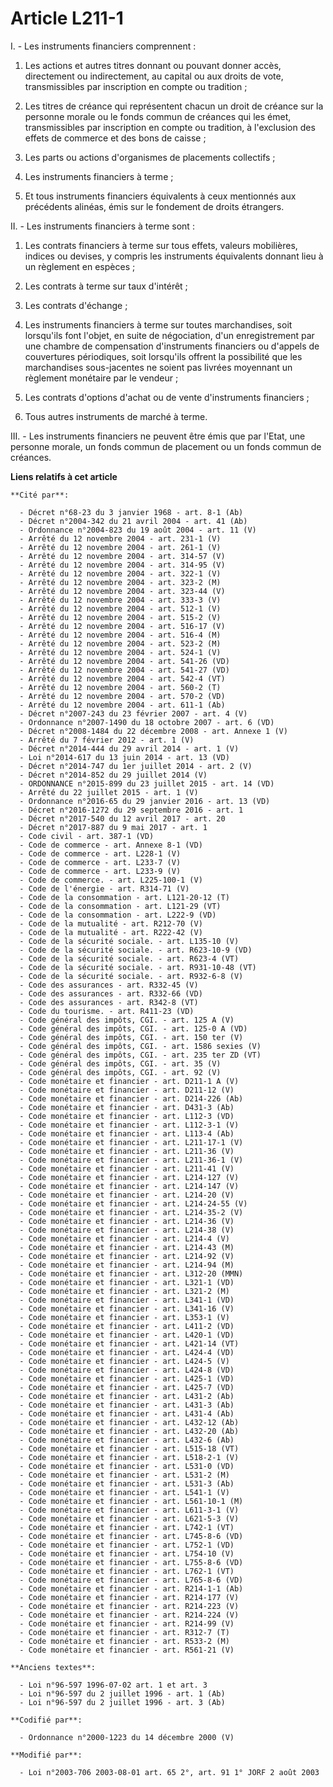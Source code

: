 # Article L211-1

I. - Les instruments financiers comprennent :

1. Les actions et autres titres donnant ou pouvant donner accès, directement ou indirectement, au capital ou aux droits de
vote, transmissibles par inscription en compte ou tradition ;

2. Les titres de créance qui représentent chacun un droit de créance sur la personne morale ou le fonds commun de créances
qui les émet, transmissibles par inscription en compte ou tradition, à l'exclusion des effets de commerce et des bons de
caisse ;

3. Les parts ou actions d'organismes de placements collectifs ;

4. Les instruments financiers à terme ;

5. Et tous instruments financiers équivalents à ceux mentionnés aux précédents alinéas, émis sur le fondement de droits
étrangers.

II. - Les instruments financiers à terme sont :

1. Les contrats financiers à terme sur tous effets, valeurs mobilières, indices ou devises, y compris les instruments
équivalents donnant lieu à un règlement en espèces ;

2. Les contrats à terme sur taux d'intérêt ;

3. Les contrats d'échange ;

4. Les instruments financiers à terme sur toutes marchandises, soit lorsqu'ils font l'objet, en suite de négociation, d'un
enregistrement par une chambre de compensation d'instruments financiers ou d'appels de couvertures périodiques, soit
lorsqu'ils offrent la possibilité que les marchandises sous-jacentes ne soient pas livrées moyennant un règlement monétaire
par le vendeur ;

5. Les contrats d'options d'achat ou de vente d'instruments financiers ;

6. Tous autres instruments de marché à terme.

III. - Les instruments financiers ne peuvent être émis que par l'Etat, une personne morale, un fonds commun de placement ou
un fonds commun de créances.

**Liens relatifs à cet article**

	**Cité par**:

	  - Décret n°68-23 du 3 janvier 1968 - art. 8-1 (Ab)
	  - Décret n°2004-342 du 21 avril 2004 - art. 41 (Ab)
	  - Ordonnance n°2004-823 du 19 août 2004 - art. 11 (V)
	  - Arrêté du 12 novembre 2004 - art. 231-1 (V)
	  - Arrêté du 12 novembre 2004 - art. 261-1 (V)
	  - Arrêté du 12 novembre 2004 - art. 314-57 (V)
	  - Arrêté du 12 novembre 2004 - art. 314-95 (V)
	  - Arrêté du 12 novembre 2004 - art. 322-1 (V)
	  - Arrêté du 12 novembre 2004 - art. 323-2 (M)
	  - Arrêté du 12 novembre 2004 - art. 323-44 (V)
	  - Arrêté du 12 novembre 2004 - art. 333-3 (V)
	  - Arrêté du 12 novembre 2004 - art. 512-1 (V)
	  - Arrêté du 12 novembre 2004 - art. 515-2 (V)
	  - Arrêté du 12 novembre 2004 - art. 516-17 (V)
	  - Arrêté du 12 novembre 2004 - art. 516-4 (M)
	  - Arrêté du 12 novembre 2004 - art. 523-2 (M)
	  - Arrêté du 12 novembre 2004 - art. 524-1 (V)
	  - Arrêté du 12 novembre 2004 - art. 541-26 (VD)
	  - Arrêté du 12 novembre 2004 - art. 541-27 (VD)
	  - Arrêté du 12 novembre 2004 - art. 542-4 (VT)
	  - Arrêté du 12 novembre 2004 - art. 560-2 (T)
	  - Arrêté du 12 novembre 2004 - art. 570-2 (VD)
	  - Arrêté du 12 novembre 2004 - art. 611-1 (Ab)
	  - Décret n°2007-243 du 23 février 2007 - art. 4 (V)
	  - Ordonnance n°2007-1490 du 18 octobre 2007 - art. 6 (VD)
	  - Décret n°2008-1484 du 22 décembre 2008 - art. Annexe 1 (V)
	  - Arrêté du 7 février 2012 - art. 1 (V)
	  - Décret n°2014-444 du 29 avril 2014 - art. 1 (V)
	  - Loi n°2014-617 du 13 juin 2014 - art. 13 (VD)
	  - Décret n°2014-747 du 1er juillet 2014 - art. 2 (V)
	  - Décret n°2014-852 du 29 juillet 2014 (V)
	  - ORDONNANCE n°2015-899 du 23 juillet 2015 - art. 14 (VD)
	  - Arrêté du 22 juillet 2015 - art. 1 (V)
	  - Ordonnance n°2016-65 du 29 janvier 2016 - art. 13 (VD)
	  - Décret n°2016-1272 du 29 septembre 2016 - art. 1
	  - Décret n°2017-540 du 12 avril 2017 - art. 20
	  - Décret n°2017-887 du 9 mai 2017 - art. 1
	  - Code civil - art. 387-1 (VD)
	  - Code de commerce - art. Annexe 8-1 (VD)
	  - Code de commerce - art. L228-1 (V)
	  - Code de commerce - art. L233-7 (V)
	  - Code de commerce - art. L233-9 (V)
	  - Code de commerce. - art. L225-100-1 (V)
	  - Code de l'énergie - art. R314-71 (V)
	  - Code de la consommation - art. L121-20-12 (T)
	  - Code de la consommation - art. L121-29 (VT)
	  - Code de la consommation - art. L222-9 (VD)
	  - Code de la mutualité - art. R212-70 (V)
	  - Code de la mutualité - art. R222-42 (V)
	  - Code de la sécurité sociale. - art. L135-10 (V)
	  - Code de la sécurité sociale. - art. R623-10-9 (VD)
	  - Code de la sécurité sociale. - art. R623-4 (VT)
	  - Code de la sécurité sociale. - art. R931-10-48 (VT)
	  - Code de la sécurité sociale. - art. R932-6-8 (V)
	  - Code des assurances - art. R332-45 (V)
	  - Code des assurances - art. R332-66 (VD)
	  - Code des assurances - art. R342-8 (VT)
	  - Code du tourisme. - art. R411-23 (VD)
	  - Code général des impôts, CGI. - art. 125 A (V)
	  - Code général des impôts, CGI. - art. 125-0 A (VD)
	  - Code général des impôts, CGI. - art. 150 ter (V)
	  - Code général des impôts, CGI. - art. 1586 sexies (V)
	  - Code général des impôts, CGI. - art. 235 ter ZD (VT)
	  - Code général des impôts, CGI. - art. 35 (V)
	  - Code général des impôts, CGI. - art. 92 (V)
	  - Code monétaire et financier - art. D211-1 A (V)
	  - Code monétaire et financier - art. D211-12 (V)
	  - Code monétaire et financier - art. D214-226 (Ab)
	  - Code monétaire et financier - art. D431-3 (Ab)
	  - Code monétaire et financier - art. L112-3 (VD)
	  - Code monétaire et financier - art. L112-3-1 (V)
	  - Code monétaire et financier - art. L113-4 (Ab)
	  - Code monétaire et financier - art. L211-17-1 (V)
	  - Code monétaire et financier - art. L211-36 (V)
	  - Code monétaire et financier - art. L211-36-1 (V)
	  - Code monétaire et financier - art. L211-41 (V)
	  - Code monétaire et financier - art. L214-127 (V)
	  - Code monétaire et financier - art. L214-147 (V)
	  - Code monétaire et financier - art. L214-20 (V)
	  - Code monétaire et financier - art. L214-24-55 (V)
	  - Code monétaire et financier - art. L214-35-2 (V)
	  - Code monétaire et financier - art. L214-36 (V)
	  - Code monétaire et financier - art. L214-38 (V)
	  - Code monétaire et financier - art. L214-4 (V)
	  - Code monétaire et financier - art. L214-43 (M)
	  - Code monétaire et financier - art. L214-92 (V)
	  - Code monétaire et financier - art. L214-94 (M)
	  - Code monétaire et financier - art. L312-20 (MMN)
	  - Code monétaire et financier - art. L321-1 (VD)
	  - Code monétaire et financier - art. L321-2 (M)
	  - Code monétaire et financier - art. L341-1 (VD)
	  - Code monétaire et financier - art. L341-16 (V)
	  - Code monétaire et financier - art. L353-1 (V)
	  - Code monétaire et financier - art. L411-2 (VD)
	  - Code monétaire et financier - art. L420-1 (VD)
	  - Code monétaire et financier - art. L421-14 (VT)
	  - Code monétaire et financier - art. L424-4 (VD)
	  - Code monétaire et financier - art. L424-5 (V)
	  - Code monétaire et financier - art. L424-8 (VD)
	  - Code monétaire et financier - art. L425-1 (VD)
	  - Code monétaire et financier - art. L425-7 (VD)
	  - Code monétaire et financier - art. L431-2 (Ab)
	  - Code monétaire et financier - art. L431-3 (Ab)
	  - Code monétaire et financier - art. L431-4 (Ab)
	  - Code monétaire et financier - art. L432-12 (Ab)
	  - Code monétaire et financier - art. L432-20 (Ab)
	  - Code monétaire et financier - art. L432-6 (Ab)
	  - Code monétaire et financier - art. L515-18 (VT)
	  - Code monétaire et financier - art. L518-2-1 (V)
	  - Code monétaire et financier - art. L531-0 (VD)
	  - Code monétaire et financier - art. L531-2 (M)
	  - Code monétaire et financier - art. L531-3 (Ab)
	  - Code monétaire et financier - art. L541-1 (V)
	  - Code monétaire et financier - art. L561-10-1 (M)
	  - Code monétaire et financier - art. L611-3-1 (V)
	  - Code monétaire et financier - art. L621-5-3 (V)
	  - Code monétaire et financier - art. L742-1 (VT)
	  - Code monétaire et financier - art. L745-8-6 (VD)
	  - Code monétaire et financier - art. L752-1 (VD)
	  - Code monétaire et financier - art. L754-10 (V)
	  - Code monétaire et financier - art. L755-8-6 (VD)
	  - Code monétaire et financier - art. L762-1 (VT)
	  - Code monétaire et financier - art. L765-8-6 (VD)
	  - Code monétaire et financier - art. R214-1-1 (Ab)
	  - Code monétaire et financier - art. R214-177 (V)
	  - Code monétaire et financier - art. R214-223 (V)
	  - Code monétaire et financier - art. R214-224 (V)
	  - Code monétaire et financier - art. R214-99 (V)
	  - Code monétaire et financier - art. R312-7 (T)
	  - Code monétaire et financier - art. R533-2 (M)
	  - Code monétaire et financier - art. R561-21 (V)

	**Anciens textes**:

	  - Loi n°96-597 1996-07-02 art. 1 et art. 3
	  - Loi n°96-597 du 2 juillet 1996 - art. 1 (Ab)
	  - Loi n°96-597 du 2 juillet 1996 - art. 3 (Ab)

	**Codifié par**:

	  - Ordonnance n°2000-1223 du 14 décembre 2000 (V)

	**Modifié par**:

	  - Loi n°2003-706 2003-08-01 art. 65 2°, art. 91 1° JORF 2 août 2003
